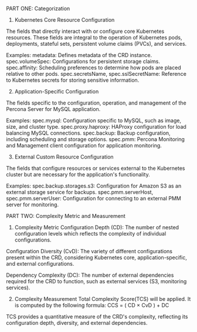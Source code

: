 PART ONE: Categorization

1. Kubernetes Core Resource Configuration

The fields that directly interact with or configure core Kubernetes resources. These fields are integral to the operation of Kubernetes pods, deployments, stateful sets, persistent volume claims (PVCs), and services. 

Examples:
metadata: Defines metadata of the CRD instance.
spec.volumeSpec: Configurations for persistent storage claims.
spec.affinity: Scheduling preferences to determine how pods are placed relative to other pods.
spec.secretsName, spec.sslSecretName: Reference to Kubernetes secrets for storing sensitive information.

2. Application-Specific Configuration

The fields specific to the configuration, operation, and management of the Percona Server for MySQL application. 

Examples:
spec.mysql: Configuration specific to MySQL, such as image, size, and cluster type.
spec.proxy.haproxy: HAProxy configuration for load balancing MySQL connections.
spec.backup: Backup configuration, including scheduling and storage options.
spec.pmm: Percona Monitoring and Management client configuration for application monitoring.

3. External Custom Resource Configuration

The fields that configure resources or services external to the Kubernetes cluster but are necessary for the application's functionality. 

Examples:
spec.backup.storages.s3: Configuration for Amazon S3 as an external storage service for backups.
spec.pmm.serverHost, spec.pmm.serverUser: Configuration for connecting to an external PMM server for monitoring.


PART TWO: Complexity Metric and Measurement

1. Complexity Metric
Configuration Depth (CD): The number of nested configuration levels which reflects the complexity of individual configurations.

Configuration Diversity (CvD): The variety of different configurations present within the CRD, considering Kubernetes core, application-specific, and external configurations. 

Dependency Complexity (DC): The number of external dependencies required for the CRD to function, such as external services (S3, monitoring services).

2. Complexity Measurement
Total Complexity Score(TCS) will be applied. It is computed by the following formula:
CCS = ( CD × CvD ) + DC

TCS provides a quantitative measure of the CRD's complexity, reflecting its configuration depth, diversity, and external dependencies.
